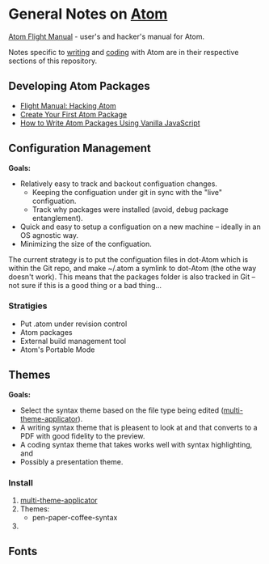 # General Notes on [Atom][]

[Atom Flight Manual][afm] - user's and hacker's manual for Atom.

Notes specific to [writing][atom-writing] and [coding][] with Atom are in their respective sections of this repository.

[atom]: <atom.io>
[afm]: <https://flight-manual.atom.io>
[coding]: <https://github.com/DouglasUrner/Toolchain/tree/master/Coding>
[atom-writing]: <https://github.com/DouglasUrner/Toolchain/blob/master/Writing/README-Atom-Markdown-Tools.md>

## Developing Atom Packages

* [Flight Manual: Hacking Atom](https://flight-manual.atom.io/hacking-atom/)
* [Create Your First Atom Package](https://blog.eleven-labs.com/en/create-atom-package/)
* [How to Write Atom Packages Using Vanilla JavaScript](https://www.sitepoint.com/write-atom-packages-using-vanilla-javascript/)

## Configuration Management

**Goals:**

* Relatively easy to track and backout configuation changes.
  * Keeping the configuation under git in sync with the "live" configuation.
  * Track why packages were installed (avoid, debug package entanglement).
* Quick and easy to setup a configuation on a new machine – ideally in an OS agnostic way.
* Minimizing the size of the configuation.

The current strategy is to put the configuation files in dot-Atom which is within the Git repo, and make ~/.atom a symlink to dot-Atom (the othe way doesn't work). This means that the packages folder is also tracked in Git – not sure if this is a good thing or a bad thing…

### Stratigies

* Put .atom under revision control
* Atom packages
* External build management tool
* Atom's Portable Mode

## Themes

**Goals:**

* Select the syntax theme based on the file type being edited ([multi-theme-applicator][]).
* A writing syntax theme that is pleasent to look at and that converts to a PDF with good fidelity to the preview.
* A coding syntax theme that takes works well with syntax highlighting, and
* Possibly a presentation theme.

### Install

1. [multi-theme-applicator][]
2. Themes:
   - pen-paper-coffee-syntax
3.

[multi-theme-applicator]: <https://atom.io/packages/multi-theme-applicator>

## Fonts
